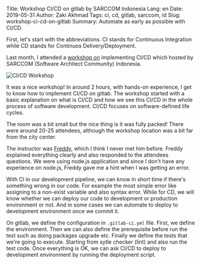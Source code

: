 Title: Workshop CI/CD on gitlab by SARCCOM Indonesia
Lang: en
Date: 2019-05-31
Author: Zaki Akhmad
Tags: ci, cd, gitlab, sarccom, id
Slug: workshop-ci-cd-on-gitlab 
Summary: Automate as early as possible with CI/CD.

First, let's start with the abbreviations. CI stands for Continuous
Integration while CD stands for Continuos Delivery/Deployment.

Last month, I attended a [workshop on](https://www.meetup.com/Software-Architect-Indonesia/events/260847142/)
implementing CI/CD which hosted by SARCCOM (Software Architect Community) Indonesia.

![CI/CD Workshop]({filename}/images/ci-cd-workshop.jpeg)

It was a nice workshop! In around 2 hours, with hands-on experience, I get
to know how to implement CI/CD on gitlab. The workshop started with a basic
explanation on what is CI/CD and how we see this CI/CD in the whole process
of software development. CI/CD focuses on software-defined life cycles.

The room was a bit small but the nice thing is it was fully packed! There were
around 20-25 attendees, although the workshop location was a bit far from the
city center.

The instructor was [Freddy](https://twitter.com/FredEatWorld), which I think
I never met him before. Freddy explained everything clearly and also responded
to the attendees questions. We were using node.js application and since I don't
have any experience on node.js, Freddy gave me a hint when I was getting an error.

With CI in our development pipeline, we can know in short time if there's something
wrong in our code. For example the most simple error like assigning to a non-exist
variable and also syntax error. While for CD, we will know whether we can deploy
our code to development or production environment or not. And in some cases we can
automate to deploy to development environment once we commit it.

On gitlab, we define the configuration in `.gitlab-ci.yml` file. First, we define
the environment. Then we can also define the prerequisite before run the test such as
doing packages upgrade etc. Finally we define the tests that we're going to execute.
Starting from sytle checker (lint) and also run the test code. Once everything is OK,
we can ask CI/CD to deploy to development environment by running the deployment script.
